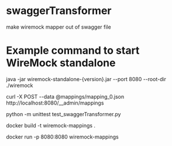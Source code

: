 # swaggerTransformer
make wiremock mapper out of swagger file


# Example command to start WireMock standalone
java -jar wiremock-standalone-{version}.jar --port 8080 --root-dir ./wiremock


curl -X POST --data @mappings/mapping_0.json http://localhost:8080/__admin/mappings


python -m unittest test_swaggerTransformer.py


docker build -t wiremock-mappings .

docker run -p 8080:8080 wiremock-mappings
